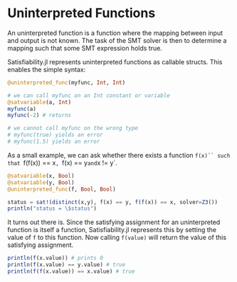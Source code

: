 # Uninterpreted Functions


An uninterpreted function is a function where the mapping between input and output is not known. The task of the SMT solver is then to determine a mapping such that some SMT expression holds true.

Satisfiability.jl represents uninterpreted functions as callable structs. This enables the simple syntax:
```julia
@uninterpreted_func(myfunc, Int, Int)

# we can call myfunc on an Int constant or variable
@satvariable(a, Int)
myfunc(a)
myfunc(-2) # returns 

# we cannot call myfunc on the wrong type
# myfunc(true) yields an error
# myfunc(1.5) yields an error
```

As a small example, we can ask whether there exists a function `f(x)`` such that `f(f(x)) == x`, `f(x) == y` and `x != y`.

```julia
@satvariable(x, Bool)
@satvariable(y, Bool)
@uninterpreted_func(f, Bool, Bool)

status = sat!(distinct(x,y), f(x) == y, f(f(x)) == x, solver=Z3())
println("status = \$status")
```

It turns out there is. Since the satisfying assignment for an uninterpreted function is itself a function, Satisfiability.jl represents this by setting the value of `f` to this function. Now calling `f(value)` will return the value of this satisfying assignment.

```julia
println(f(x.value)) # prints 0
println(f(x.value) == y.value) # true
println(f(f(x.value)) == x.value) # true
```